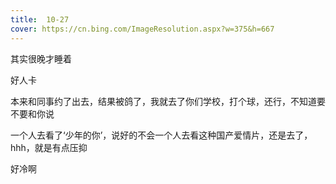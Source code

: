 ```yaml
---
title:  10-27
cover: https://cn.bing.com/ImageResolution.aspx?w=375&h=667
---
```


其实很晚才睡着

好人卡

本来和同事约了出去，结果被鸽了，我就去了你们学校，打个球，还行，不知道要不要和你说



一个人去看了‘少年的你’，说好的不会一个人去看这种国产爱情片，还是去了，hhh，就是有点压抑

好冷啊